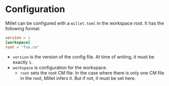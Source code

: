 # Configuration

Millet can be configured with a `millet.toml` in the workspace root. It has the following format:

```toml
version = 1
[workspace]
root = "foo.cm"
```

- `version` is the version of the config file. At time of writing, it must be exactly `1`.
- `workspace` is configuration for the workspace.
  - `root` sets the root CM file. In the case where there is only one CM file in the root, Millet infers it. But if not, it must be set here.

